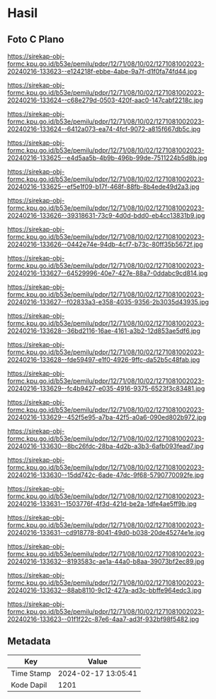 # Hasil

## Foto C Plano

https://sirekap-obj-formc.kpu.go.id/b53e/pemilu/pdpr/12/71/08/10/02/1271081002023-20240216-133623--e124218f-ebbe-4abe-9a7f-d1f0fa74fd44.jpg

https://sirekap-obj-formc.kpu.go.id/b53e/pemilu/pdpr/12/71/08/10/02/1271081002023-20240216-133624--c68e279d-0503-420f-aac0-147cabf2218c.jpg

https://sirekap-obj-formc.kpu.go.id/b53e/pemilu/pdpr/12/71/08/10/02/1271081002023-20240216-133624--6412a073-ea74-4fcf-9072-a815f667db5c.jpg

https://sirekap-obj-formc.kpu.go.id/b53e/pemilu/pdpr/12/71/08/10/02/1271081002023-20240216-133625--e4d5aa5b-4b9b-496b-99de-7511224b5d8b.jpg

https://sirekap-obj-formc.kpu.go.id/b53e/pemilu/pdpr/12/71/08/10/02/1271081002023-20240216-133625--ef5e1f09-b17f-468f-88fb-8b4ede49d2a3.jpg

https://sirekap-obj-formc.kpu.go.id/b53e/pemilu/pdpr/12/71/08/10/02/1271081002023-20240216-133626--39318631-73c9-4d0d-bdd0-eb4cc13831b9.jpg

https://sirekap-obj-formc.kpu.go.id/b53e/pemilu/pdpr/12/71/08/10/02/1271081002023-20240216-133626--0442e74e-94db-4cf7-b73c-80ff35b5672f.jpg

https://sirekap-obj-formc.kpu.go.id/b53e/pemilu/pdpr/12/71/08/10/02/1271081002023-20240216-133627--64529996-40e7-427e-88a7-0ddabc9cd814.jpg

https://sirekap-obj-formc.kpu.go.id/b53e/pemilu/pdpr/12/71/08/10/02/1271081002023-20240216-133627--f02833a3-e358-4035-9356-2b3035d43935.jpg

https://sirekap-obj-formc.kpu.go.id/b53e/pemilu/pdpr/12/71/08/10/02/1271081002023-20240216-133628--36bd2116-16ae-4161-a3b2-12d853ae5df6.jpg

https://sirekap-obj-formc.kpu.go.id/b53e/pemilu/pdpr/12/71/08/10/02/1271081002023-20240216-133628--fde59497-e1f0-4926-9ffc-da52b5c48fab.jpg

https://sirekap-obj-formc.kpu.go.id/b53e/pemilu/pdpr/12/71/08/10/02/1271081002023-20240216-133629--fc4b9427-e035-4916-9375-6523f3c83481.jpg

https://sirekap-obj-formc.kpu.go.id/b53e/pemilu/pdpr/12/71/08/10/02/1271081002023-20240216-133629--452f5e95-a7ba-42f5-a0a6-090ed802b972.jpg

https://sirekap-obj-formc.kpu.go.id/b53e/pemilu/pdpr/12/71/08/10/02/1271081002023-20240216-133630--8bc26fdc-28ba-4d2b-a3b3-6afb093fead7.jpg

https://sirekap-obj-formc.kpu.go.id/b53e/pemilu/pdpr/12/71/08/10/02/1271081002023-20240216-133630--15dd742c-6ade-47dc-9f68-5790770092fe.jpg

https://sirekap-obj-formc.kpu.go.id/b53e/pemilu/pdpr/12/71/08/10/02/1271081002023-20240216-133631--1503776f-4f3d-421d-be2a-1dfe4ae5ff9b.jpg

https://sirekap-obj-formc.kpu.go.id/b53e/pemilu/pdpr/12/71/08/10/02/1271081002023-20240216-133631--cd918778-8041-49d0-b038-20de45274e1e.jpg

https://sirekap-obj-formc.kpu.go.id/b53e/pemilu/pdpr/12/71/08/10/02/1271081002023-20240216-133632--8193583c-ae1a-44a0-b8aa-39073bf2ec89.jpg

https://sirekap-obj-formc.kpu.go.id/b53e/pemilu/pdpr/12/71/08/10/02/1271081002023-20240216-133632--88ab8110-9c12-427a-ad3c-bbffe964edc3.jpg

https://sirekap-obj-formc.kpu.go.id/b53e/pemilu/pdpr/12/71/08/10/02/1271081002023-20240216-133623--01f1f22c-87e6-4aa7-ad3f-932bf98f5482.jpg


## Metadata

| Key        | Value               |
| ---------- | ------------------- |
| Time Stamp | 2024-02-17 13:05:41 |
| Kode Dapil | 1201                |



